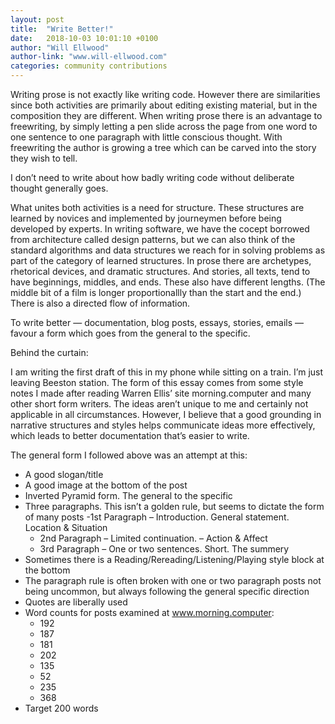 ```yaml
---
layout: post
title:  "Write Better!"
date:   2018-10-03 10:01:10 +0100
author: "Will Ellwood"
author-link: "www.will-ellwood.com"
categories: community contributions
---
```


Writing prose is not exactly like writing code. However there are similarities since both activities are primarily about editing existing material, but in the composition they are different. When writing prose there is an advantage to freewriting, by simply letting a pen slide across the page from one word to one sentence to one paragraph with little conscious thought. With freewriting the author is growing a tree which can be carved into the story they wish to tell. 

I don’t need to write about how badly writing code without deliberate thought generally goes. 

What unites both activities is a need for structure. These structures are learned by novices and implemented by journeymen before being developed by experts. In writing software, we have the cocept borrowed from architecture called design patterns, but we can also think of the standard algorithms and data structures we reach for in solving problems as part of the category of learned structures. In prose there are archetypes, rhetorical devices, and dramatic structures. And stories, all texts, tend to have beginnings, middles, and ends. These also have different lengths. (The middle bit of a film is longer proportionallly than the start and the end.) There is also a directed flow of information. 

To write better — documentation, blog posts, essays, stories, emails — favour a form which goes from the general to the specific. 

Behind the curtain:

I am writing the first draft of this in my phone while sitting on a train. I’m just leaving Beeston station. The form of this essay comes from some style notes I made after reading Warren Ellis’ site morning.computer and many other short form writers. The ideas aren’t unique to me and certainly not applicable in all circumstances. However, I believe that a good grounding in narrative structures and styles helps communicate ideas more effectively, which leads to better documentation that’s easier to write. 

The general form I followed above was an attempt at this: 

- A good slogan/title 
- A good image at the bottom of the post
- Inverted Pyramid form. The general to the specific
- Three paragraphs. This isn’t a golden rule, but seems to dictate the form of many 
posts
  -1st Paragraph – Introduction. General statement. Location & Situation
  - 2nd Paragraph – Limited continuation. – Action & Affect 
  - 3rd Paragraph – One or two sentences. Short. The summery
- Sometimes there is a Reading/Rereading/Listening/Playing style block at the 
bottom
- The paragraph rule is often broken with one or two paragraph posts not being 
uncommon, but always following the general specific direction 
- Quotes are liberally used
- Word counts for posts examined at www.morning.computer:
  - 192
  - 187
  - 181
  - 202
  - 135
  - 52
  - 235
  - 368
 - Target 200 words 
 

